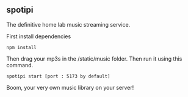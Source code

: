 ## spotipi

The definitive home lab music streaming service.

First install dependencies

```
npm install
```

Then drag your mp3s in the /static/music folder. Then run it using this command.

```
spotipi start [port : 5173 by default]
```

Boom, your very own music library on your server!
